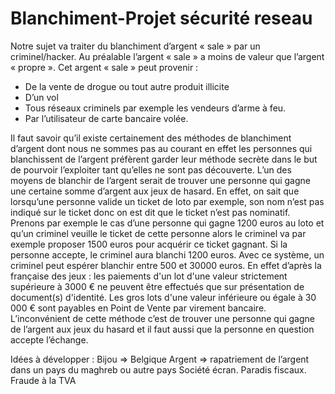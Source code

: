 # Blanchiment-Projet sécurité reseau

Notre sujet va traiter du blanchiment d’argent « sale » par un criminel/hacker.
Au préalable l’argent « sale » a moins de valeur que l’argent « propre ». Cet argent « sale » peut provenir :
* De la vente de drogue ou tout autre produit illicite
*	D’un vol
*	Tous réseaux criminels par exemple les vendeurs d’arme à feu.
*	Par l’utilisateur de carte bancaire volée.

Il faut savoir qu’il existe certainement des méthodes de blanchiment d’argent  dont nous ne sommes pas au courant en effet les personnes qui blanchissent de l’argent préfèrent garder leur méthode secrète dans le but de pourvoir l’exploiter tant qu’elles ne sont pas découverte.
L’un des moyens de blanchir de l’argent serait de trouver une personne qui gagne une certaine somme d’argent aux jeux de hasard. En effet, on sait que lorsqu’une personne valide un ticket de loto par exemple, son nom n’est pas indiqué sur le ticket donc on est dit que le ticket n’est pas nominatif. Prenons par exemple le cas d’une personne qui gagne 1200 euros au loto et qu’un criminel veuille le ticket de cette personne alors le criminel va par exemple proposer 1500 euros pour acquérir ce ticket gagnant. Si la personne accepte, le criminel aura blanchi 1200 euros. 
Avec ce système, un criminel peut espérer blanchir entre 500 et 30000 euros. En effet d’après la française des jeux : les paiements d'un lot d'une valeur strictement supérieure à 3000 € ne peuvent être effectués que sur présentation de document(s) d'identité. Les gros lots d'une valeur inférieure ou égale à 30 000 € sont payables en Point de Vente par virement bancaire.
L’inconvénient de cette méthode c’est de trouver une personne qui gagne de l’argent aux jeux du hasard et il faut aussi que la personne en question accepte l’échange.

Idées à développer : 
Bijou => Belgique
Argent => rapatriement de l’argent dans un pays du maghreb ou autre pays 
Société écran.
Paradis fiscaux.
Fraude à la TVA 
